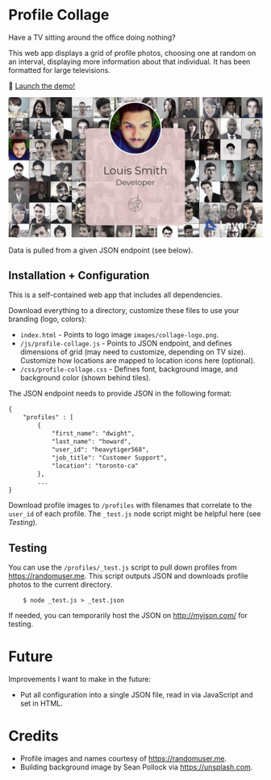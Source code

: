 # Profile Collage

Have a TV sitting around the office doing nothing?

This web app displays a grid of profile photos, choosing one at random on an interval, displaying more information about that individual. It has been formatted for large televisions.

 :rocket: [Launch the demo!](https://chrisgurney.github.io/profile-collage/)

![Screenshot of Profile Collage](/images/screenshot.jpg)

Data is pulled from a given JSON endpoint (see below).

## Installation + Configuration

This is a self-contained web app that includes all dependencies.

Download everything to a directory, customize these files to use your branding (logo, colors):

* `index.html` - Points to logo image `images/collage-logo.png`.
* `/js/profile-collage.js` - Points to JSON endpoint, and defines dimensions of grid (may need to customize, depending on TV size). Customize how locations are mapped to location icons here (optional).
* `/css/profile-collage.css` - Defines font, background image, and background color (shown behind tiles).

The JSON endpoint needs to provide JSON in the following format:

```
{
 	"profiles" : [
 		{
 			"first_name": "dwight",
 			"last_name": "howard",
 			"user_id": "heavytiger568",
			"job_title": "Customer Support",
			"location": "toronto-ca"
 		},
 		...
}
```

Download profile images to `/profiles` with filenames that correlate to the `user_id` of each profile. The `_test.js` node script might be helpful here (see _Testing_).

## Testing

You can use the `/profiles/_test.js` script to pull down profiles from <https://randomuser.me>. This script outputs JSON and downloads profile photos to the current directory.

		$ node _test.js > _test.json

If needed, you can temporarily host the JSON on <http://myjson.com/> for testing.

# Future

Improvements I want to make in the future:

* Put all configuration into a single JSON file, read in via JavaScript and set in HTML.

# Credits

* Profile images and names courtesy of <https://randomuser.me>. 
* Building background image by Sean Pollock via <https://unsplash.com>.